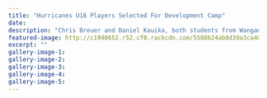 ```yaml
---
title: "Hurricanes U18 Players Selected For Development Camp"
date: 
description: "Chris Breuer and Daniel Kauika, both students from Wanganui High School, have been included on the Hurricanes U18 Players Selected For Development Camp, article from www.clubrugby.co.nz on 17/6/15..."
featured-image: http://c1940652.r52.cf0.rackcdn.com/5588b24ab8d39a3ca4000144/Hurricanes-U18-Players-selected-17.6.jpg
excerpt: ""
gallery-image-1: 
gallery-image-2: 
gallery-image-3: 
gallery-image-4: 
gallery-image-5: 
---
```

